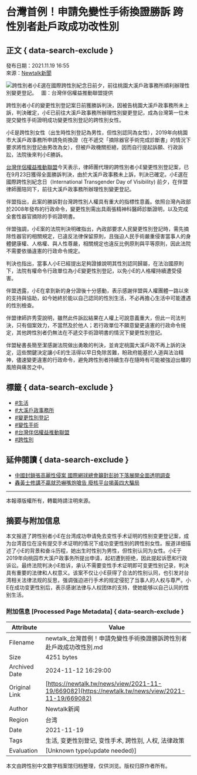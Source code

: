 # 台灣首例！申請免變性手術換證勝訴 跨性別者赴戶政成功改性別

## 正文 { data-search-exclude }


發布日期：2021.11.19 16:55  
來源：[Newtalk新聞](https://newtalk.tw/news/view/2021-11-19/669082)

![跨性別者小E選在國際跨性別紀念日前夕，前往桃園大溪戶政事務所順利辦理性別變更登記。   圖：台灣伴侶權益推動聯盟提供](https://images.newtalk.tw/resize_action2/800/album/news/670/619764d0574c7.jpg)

跨性別者小E的變更性別登記案日前獲勝訴判決，因被告桃園大溪戶政事務所未上訴，判決確定，小E已前往大溪戶政事務所辦理性別變更登記，成為台灣第一位未提交變性手術證明成功變更性別登記的跨性別女性。

小E是跨性別女性（出生時性別登記為男性，但性別認同為女性），2019年向桃園市大溪戶政事務所申請免術換證（在不遞交「摘除器官手術完成診斷書」的情況下要求將性別登記由男改為女），但被戶政機關拒絕，因而自行提起訴願、行政訴訟，法院後來判小E勝訴。

[台灣伴侶權益推動聯盟](https://newtalk.tw/search?q=台灣伴侶權益推動聯盟)今天表示，律師團代理的跨性別者小E變更性別登記案，已在9月23日獲得全面勝訴判決，由於大溪戶政事務未上訴，判決已確定。小E選在國際跨性別紀念日（International Transgender Day of Visibility) 前夕，在伴盟律師團陪同下，前往大溪戶政事務所辦理性別變更登記。

伴盟指出，此案的勝訴對台灣跨性別人權具有重大的指標性意義。依照台灣內政部於2008年發布的行政命令，變更性別需出具兩張精神科醫師診斷證明，以及完成全套性器官摘除的手術證明書。

伴盟強調，小E案的法院判決明確指出，內政部要求人民變更性別登記時，需先摘除性器官的相關規定，已違反法律保留原則，且強迫人民手術嚴重侵害當事人的身體健康權、人格權、與人性尊嚴，相關規定也違反比例原則與平等原則，因此法院不需要依循違憲的行政命令規定。

判決也指出，當事人小E已經提出足夠證據說明其性別認同歸屬，在法治國原則下，法院有權命令行政單位為小E變更性別登記，以免小E的人格權持續遭受侵害。

伴盟透露，小E在拿到新的身分證後十分感動，表示感謝伴盟與人權團體一路以來的支持與協助，如今她終於能以自己認同的性別生活，不必再擔心生活中可能遭遇的性別檢查。

伴盟律師許秀雯說明，雖然此件訴訟結果在人權上可說意義重大，但此一司法判決，只有個案效力，不當然及於他人；若行政單位不願意變更違憲的行政命令規定，其他跨性別者仍無法在不遞交手術證明書的情況下變更性別登記。

伴盟秘書長簡至潔感謝法院做出勇敢的判決，並肯定桃園大溪戶政不再上訴的決定，這些關鍵決定讓小E的生活得以早日免除苦難，盼政府能基於人道與法治精神，儘速變更違憲的行政命令，避免跨性別者持續生存在隨時有可能被強迫出櫃的風險與痛苦之中。

## 標籤 { data-search-exclude }
- [#生活](https://newtalk.tw/news/subcategory/5/%E7%94%9F%E6%B4%BB)
- [#大溪戶政事務所](https://newtalk.tw/search?q=%E5%A4%A7%E6%BA%AA%E6%88%B6%E6%94%BF%E4%BA%8B%E5%8B%99%E6%89%80&type=tab)
- [#變更性別登記](https://newtalk.tw/search?q=%E8%AE%8A%E6%9B%B4%E6%80%A7%E5%88%A5%E7%99%BB%E8%A8%98&type=tab)
- [#變性手術](https://newtalk.tw/search?q=%E8%AE%8A%E6%80%A7%E6%89%8B%E8%A1%93&type=tab)
- [#台灣伴侶權益推動聯盟](https://newtalk.tw/search?q=%E5%8F%B0%E7%81%A3%E4%BC%B4%E4%BE%B6%E6%AC%8A%E7%9B%8A%E6%8E%A8%E5%8B%95%E8%81%AF%E7%9B%9F&type=tab)
- [#跨性別](https://newtalk.tw/search?q=%E8%B7%A8%E6%80%A7%E5%88%A5&type=tab)

## 延伸閱讀 { data-search-exclude }
- [中國封鎖張高麗性侵案 國際網球總會籲對彭帥下落展開全面透明調查](https://newtalk.tw/news/view/2021-11-19/668808)
- [轟黃士修講不贏就恐嚇嘴炮嗆告 廢核平台揭黃四大騙局](https://newtalk.tw/news/view/2021-11-19/668848)

----

本報導版權所有，轉載時請注明來源。

## 摘要与附加信息

<!-- tcd_abstract -->
本文报道了跨性别者小E在台湾成功申请免去变性手术证明的性别变更登记案，成为台湾首位在没有提交手术证明的情况下成功变更性别的跨性别女性。报道详细描述了小E的背景和奋斗历程，她出生时性别为男性，但性别认同为女性。小E于2019年向桃园市大溪户政事务所提出申请，起初遭到拒绝，因此提起诉愿和行政诉讼。最终法院判决小E胜诉，承认不需要变性手术证明即可变更性别记录，判决具有重要的法律和人权意义。该案不仅让小E获得了合法的性别认同，也引发对台湾相关法律法规的反思，强调强迫进行手术的规定侵犯了当事人的人权与尊严。小E在成功变更性别后，表示感谢法律与人权团体的支持，使她能够以自己认同的性别生活。
<!-- tcd_abstract_end -->

### 附加信息 [Processed Page Metadata] { data-search-exclude }

| Attribute       | Value                                  |
|-----------------|----------------------------------------|
| Filename        | newtalk_台灣首例！申請免變性手術換證勝訴跨性別者赴戶政成功改性別.md                             |
| Size            | 4251 bytes                           |
| Archived Date   | 2024-11-12 16:29:00                             |
| Original Link   | [https://newtalk.tw/news/view/2021-11-19/669082](https://newtalk.tw/news/view/2021-11-19/669082)                       |
| Author          | Newtalk新闻                               |
| Region          | 台湾                               |
| Date            | 2021-11-19                                 |
| Tags            | 生活, 变更性别登记, 变性手术, 跨性别, 人权, 法律政策                                 |
| Evaluation            | [Unknown type(update needed)]                                 |
<!-- tcd_table_end -->

本文由跨性别中文数字档案馆归档整理，仅供浏览。版权归原作者所有。

